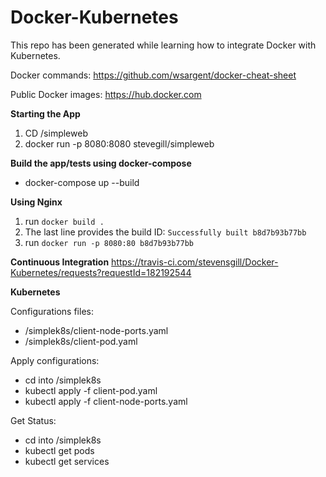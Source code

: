 # Docker-Kubernetes
This repo has been generated while learning how to integrate Docker with Kubernetes. 


Docker commands: https://github.com/wsargent/docker-cheat-sheet

Public Docker images: https://hub.docker.com

**Starting the App**
1. CD /simpleweb
2. docker run -p 8080:8080 stevegill/simpleweb

**Build the app/tests using docker-compose**
- docker-compose up --build

**Using Nginx**
1. run `docker build .`
2. The last line provides the build ID: `Successfully built b8d7b93b77bb`
3. run `docker run -p 8080:80 b8d7b93b77bb`

**Continuous Integration**
https://travis-ci.com/stevensgill/Docker-Kubernetes/requests?requestId=182192544

**Kubernetes**

Configurations files:
- /simplek8s/client-node-ports.yaml
- /simplek8s/client-pod.yaml

Apply configurations:
- cd into /simplek8s
- kubectl apply -f client-pod.yaml
- kubectl apply -f client-node-ports.yaml

Get Status:
- cd into /simplek8s
- kubectl get pods
- kubectl get services
